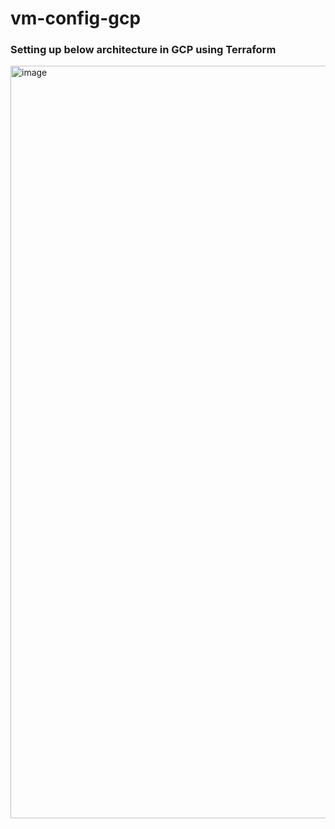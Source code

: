 # vm-config-gcp

### Setting up below architecture in GCP using Terraform

<img width="1204" alt="image" src="https://user-images.githubusercontent.com/34973707/193748069-689a0f60-118a-4c46-9cc5-f805904efeda.png">
